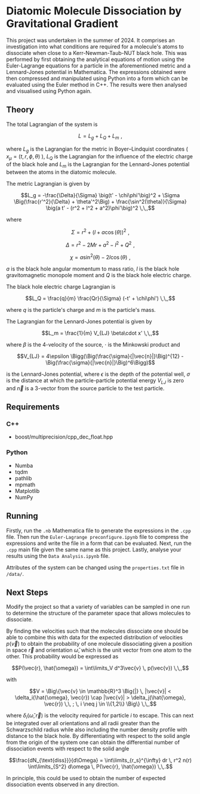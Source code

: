 # Diatomic Molecule Dissociation by Gravitational Gradient
This project was undertaken in the summer of 2024. It comprises an investigation into what conditions are required for a molecule's atoms to dissociate when close to a Kerr-Newman-Taub-NUT black hole. This was performed by first obtaining the analytical equations of motion using the Euler-Lagrange equations for a particle in the aforementioned metric and a Lennard-Jones potential in Mathematica. The expressions obtained were then compressed and manipulated using Python into a form which can be evaluated using the Euler method in C++. The results were then analysed and visualised using Python again.

## Theory
The total Lagrangian of the system is
```math
L = L_g + L_Q + L_m \,\,,
```
where $`L_g`$ is the Lagrangian for the metric in Boyer–Lindquist coordinates ( $`x_{\mu} = (t, r, \phi, \theta)`$ ), $`L_Q`$ is the Lagrangian for the influence of the electric charge of the black hole and $`L_m`$ is the Lagrangian for the Lennard-Jones potential between the atoms in the diatomic molecule.

The metric Lagrangian is given by
```math
L_g = -\frac{\Delta}{\Sigma} \big(t' - \chi\phi'\big)^2 + \Sigma \Big(\frac{r'^2}{\Delta} + \theta'^2\Big) + \frac{\sin^2(\theta)}{\Sigma} \big(a t' - (r^2 + l^2 + a^2)\phi'\big)^2 \,\,,
```
where
```math
\Sigma = r^2 + \big(l + a\cos(\theta)\big)^2 \,\,,
```
```math
\Delta = r^2 - 2Mr + a^2 - l^2 + Q^2 \,\,,
```
```math
\chi = a\sin^2(\theta) - 2l\cos(\theta) \,\,,
```
$`a`$ is the black hole angular momentum to mass ratio, $`l`$ is the black hole gravitomagnetic monopole moment and $`Q`$ is the black hole electric charge.


The black hole electric charge Lagrangian is
```math
L_Q = \frac{q}{m} \frac{Qr}{\Sigma} (-t' + \chi\phi') \,\,,
```
where $`q`$ is the particle's charge and $`m`$ is the particle's mass.


The Lagrangian for the Lennard-Jones potential is given by
```math
L_m = \frac{1}{m} V_{LJ} \beta\cdot x' \,\,,
```
where $`\beta`$ is the 4-velocity of the source, $`\cdot`$ is the Minkowski product and
```math
V_{LJ} = 4\epsilon \Bigg(\Big(\frac{\sigma}{|\vec{n}|}\Big)^{12} - \Big(\frac{\sigma}{|\vec{n}|}\Big)^6\Bigg)
```
is the Lennard-Jones potential, where $`\epsilon`$ is the depth of the potential well, $`\sigma`$ is the distance at which the particle-particle potential energy $`V_{LJ}`$ is zero and $`\vec{n}`$ is a 3-vector from the source particle to the test particle.

## Requirements
### C++
* boost/multiprecision/cpp_dec_float.hpp
### Python
* Numba
* tqdm
* pathlib
* mpmath
* Matplotlib
* NumPy

## Running
Firstly, run the `.nb` Mathematica file to generate the expressions in the `.cpp` file. Then run the `Euler-Lagrange preconfigure.ipynb` file to compress the expressions and write the file in a form that can be evaluated. Next, run the `.cpp` main file given the same name as this project. Lastly, analyse your results using the `Data Analysis.ipynb` file.

Attributes of the system can be changed using the `properties.txt` file in `/data/`.

## Next Steps
Modify the project so that a variety of variables can be sampled in one run to determine the structure of the parameter space that allows molecules to dissociate.


By finding the velocities such that the molecules dissociate one should be able to combine this with data for the expected distribution of velocities $`p(\vec{v})`$ to obtain the probability of one molecule dissociating given a position in space $`\vec{r}`$ and orientation $`\hat{\omega}`$, which is the unit vector from one atom to the other. This probability would be expressed as
```math
P(\vec{r}, \hat{\omega}) = \int\limits_V d^3\vec{v} \, p(\vec{v}) \,\,,
```
with
```math
V = \Big\{\vec{v} \in  \mathbb{R}^3 \Big{|} \, |\vec{v}| < \delta_i(\hat{\omega}, \vec{r}) \cap |\vec{v}| > \delta_j(\hat{\omega}, \vec{r}) \,\, ; \, i \neq j \in \\{1,2\\} \Big\} \,\,,
```
where $`\delta_i(\hat{\omega}, \vec{r})`$ is the velocity required for particle $i$ to escape. This can next be integrated over all orientations and all radii greater than the Schwarzschild radius while also including the number density profile with distance to the black hole. By differentiating with respect to the solid angle from the origin of the system one can obtain the differential number of dissociation events with respect to the solid angle
```math
\frac{dN_{\text{diss}}}{d\Omega} = \int\limits_{r_s}^{\infty} dr \, r^2 n(r) \int\limits_{S^2} d\omega \, P(\vec{r}, \hat{\omega}) \,\,.
```
In principle, this could be used to obtain the number of expected dissociation events observed in any direction.
